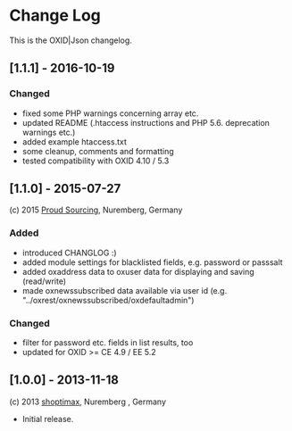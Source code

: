 # Change Log
This is the OXID|Json changelog.

## [1.1.1] - 2016-10-19
### Changed
- fixed some PHP warnings concerning array etc.
- updated README (.htaccess instructions and PHP 5.6. deprecation warnings etc.)
- added example htaccess.txt
- some cleanup, comments and formatting
- tested compatibility with OXID 4.10 / 5.3

## [1.1.0] - 2015-07-27
(c) 2015 [Proud Sourcing](http://www.proudcommerce.de/), Nuremberg, Germany
### Added
- introduced CHANGLOG :)
- added module settings for blacklisted fields, e.g. password or passsalt
- added oxaddress data to oxuser data for displaying and saving (read/write)
- made oxnewssubscribed data available via user id (e.g. "../oxrest/oxnewssubscribed/oxdefaultadmin")

### Changed
- filter for password etc. fields in list results, too
- updated for OXID >= CE 4.9 / EE 5.2


## [1.0.0] - 2013-11-18
(c) 2013 [shoptimax](http://www.shoptimax.de/), Nuremberg , Germany
- Initial release.
